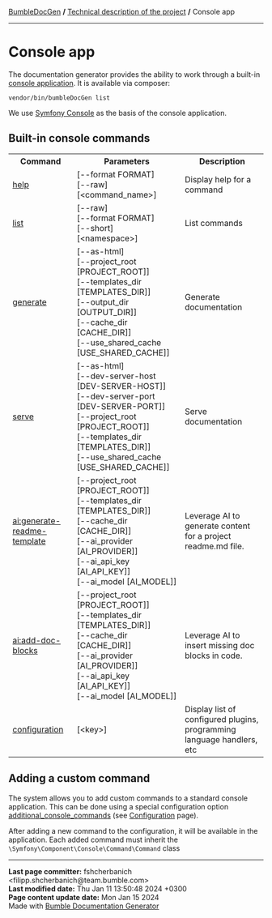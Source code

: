 <embed> <a href="/docs/README.md">BumbleDocGen</a> <b>/</b> <a href="/docs/tech/readme.md">Technical description of the project</a> <b>/</b> Console app<hr> </embed>

<embed> <h1>Console app</h1> </embed>

The documentation generator provides the ability to work through a built-in <a href="/docs/tech/classes/App.md">console application</a>.
It is available via composer:
```console
vendor/bin/bumbleDocGen list
```

We use [Symfony Console](https://github.com/symfony/console) as the basis of the console application.

<embed> <h2>Built-in console commands</h2> </embed>

<table>
    <tr>
        <th>Command</th>
        <th>Parameters</th>
        <th>Description</th>
    </tr>
    <tr>
        <td><a href="https://github.com/symfony/console/blob/master/Command/HelpCommand.php">help</a></td>
        <td>[--format FORMAT]<br>[--raw]<br>[&lt;command_name&gt;]</td>
        <td>Display help for a command</td>
    </tr>
    <tr>
        <td><a href="https://github.com/symfony/console/blob/master/Command/ListCommand.php">list</a></td>
        <td>[--raw]<br>[--format FORMAT]<br>[--short]<br>[&lt;namespace&gt;]</td>
        <td>List commands</td>
    </tr>
    <tr>
        <td><a href="/docs/tech/classes/GenerateCommand.md">generate</a></td>
        <td>[--as-html]<br>[--project_root [PROJECT_ROOT]]<br>[--templates_dir [TEMPLATES_DIR]]<br>[--output_dir [OUTPUT_DIR]]<br>[--cache_dir [CACHE_DIR]]<br>[--use_shared_cache [USE_SHARED_CACHE]]</td>
        <td>Generate documentation</td>
    </tr>
    <tr>
        <td><a href="/docs/tech/classes/ServeCommand.md">serve</a></td>
        <td>[--as-html]<br>[--dev-server-host [DEV-SERVER-HOST]]<br>[--dev-server-port [DEV-SERVER-PORT]]<br>[--project_root [PROJECT_ROOT]]<br>[--templates_dir [TEMPLATES_DIR]]<br>[--use_shared_cache [USE_SHARED_CACHE]]</td>
        <td>Serve documentation</td>
    </tr>
    <tr>
        <td><a href="/docs/tech/classes/GenerateReadMeTemplateCommand.md">ai:generate-readme-template</a></td>
        <td>[--project_root [PROJECT_ROOT]]<br>[--templates_dir [TEMPLATES_DIR]]<br>[--cache_dir [CACHE_DIR]]<br>[--ai_provider [AI_PROVIDER]]<br>[--ai_api_key [AI_API_KEY]]<br>[--ai_model [AI_MODEL]]</td>
        <td>Leverage AI to generate content for a project readme.md file.</td>
    </tr>
    <tr>
        <td><a href="/docs/tech/classes/AddDocBlocksCommand.md">ai:add-doc-blocks</a></td>
        <td>[--project_root [PROJECT_ROOT]]<br>[--templates_dir [TEMPLATES_DIR]]<br>[--cache_dir [CACHE_DIR]]<br>[--ai_provider [AI_PROVIDER]]<br>[--ai_api_key [AI_API_KEY]]<br>[--ai_model [AI_MODEL]]</td>
        <td>Leverage AI to insert missing doc blocks in code.</td>
    </tr>
    <tr>
        <td><a href="/docs/tech/classes/ConfigurationCommand.md">configuration</a></td>
        <td>[&lt;key&gt;]</td>
        <td>Display list of configured plugins, programming language handlers, etc</td>
    </tr>
</table>

<embed> <h2>Adding a custom command</h2> </embed>

The system allows you to add custom commands to a standard console application.
This can be done using a special configuration option <a href="/docs/tech/classes/Configuration.md#mgetadditionalconsolecommands">additional_console_commands</a> (see <a href="/docs/tech/01_configuration.md">Configuration</a> page).

After adding a new command to the configuration, it will be available in the application. Each added command must inherit the `\Symfony\Component\Console\Command\Command` class

<div id='page_committer_info'>
<hr>
<b>Last page committer:</b> fshcherbanich &lt;filipp.shcherbanich@team.bumble.com&gt;<br><b>Last modified date:</b>   Thu Jan 11 13:50:48 2024 +0300<br><b>Page content update date:</b> Mon Jan 15 2024<br>Made with <a href='https://github.com/bumble-tech/bumble-doc-gen/blob/master/docs/README.md'>Bumble Documentation Generator</a></div>